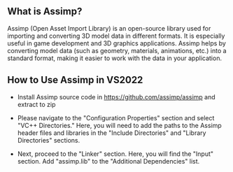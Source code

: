 
## What is Assimp?

Assimp (Open Asset Import Library) is an open-source library used for importing and converting 3D model data in different formats. It is especially useful in game development and 3D graphics applications. Assimp helps by converting model data (such as geometry, materials, animations, etc.) into a standard format, making it easier to work with the data in your application.

## How to Use Assimp in VS2022

- Install Assimp source code in https://github.com/assimp/assimp and extract to zip

- Please navigate to the "Configuration Properties" section and select "VC++ Directories." Here, you will need to add the paths to the Assimp header files and libraries in the "Include Directories" and "Library Directories" sections.

- Next, proceed to the "Linker" section. Here, you will find the "Input" section. Add "assimp.lib" to the "Additional Dependencies" list.

